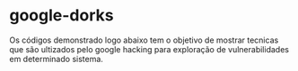 # google-dorks
Os códigos demonstrado logo abaixo tem o objetivo de mostrar tecnicas que são ultizados pelo google hacking para exploração de vulnerabilidades em determinado sistema.
